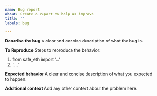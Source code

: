 ```yaml
---
name: Bug report
about: Create a report to help us improve
title: ''
labels: bug

---
```


**Describe the bug**
A clear and concise description of what the bug is.

**To Reproduce**
Steps to reproduce the behavior:
1. from safe_eth import '...'
2. '....'

**Expected behavior**
A clear and concise description of what you expected to happen.

**Additional context**
Add any other context about the problem here.
